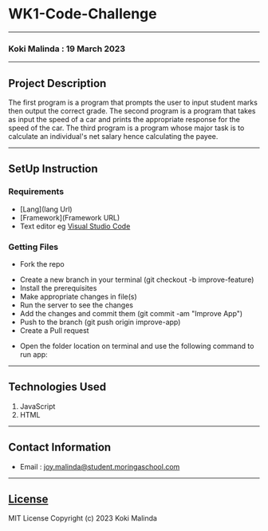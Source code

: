 # WK1-Code-Challenge
*****
### Koki Malinda : 19 March 2023
****
## Project Description
The first program is a program that prompts the user to input student marks then output the correct grade. The second program is a program that takes as input the speed of a car and prints the appropriate response for the speed of the car. The third program is a program whose major task is to calculate an individual's net salary hence calculating the payee.

********
## SetUp Instruction
### Requirements
* [Lang](lang Url)
* [Framework](Framework URL)
* Text editor eg [Visual Studio Code](https://code.visualstudio.com/download)


### Getting Files
* Fork the repo
- Create a new branch in your terminal (git checkout -b improve-feature)
- Install the prerequisites
- Make appropriate changes in file(s)
- Run the server to see the changes
- Add the changes and commit them (git commit -am "Improve App")
- Push to the branch (git push origin improve-app)
- Create a Pull request
* Open the folder location on terminal and use the following command to run app:

*****
## Technologies Used
1. JavaScript
2. HTML
*****
## Contact Information
* Email : joy.malinda@student.moringaschool.com
*****
## [License](LICENSE)
MIT License
Copyright (c) 2023 Koki Malinda